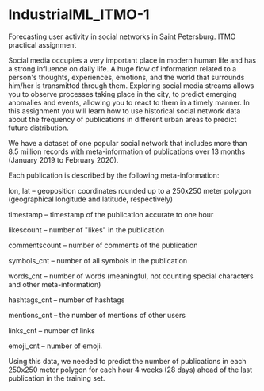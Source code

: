 # IndustrialML_ITMO-1
Forecasting user activity in social networks in Saint Petersburg.
ITMO practical assignment



Social media occupies a very important place in modern human life and has a strong influence on daily life. A huge flow of information related to a person's thoughts, experiences, emotions, and the world that surrounds him/her is transmitted through them. Exploring social media streams allows you to observe processes taking place in the city, to predict emerging anomalies and events, allowing you to react to them in a timely manner. In this assignment you will learn how to use historical social network data about the frequency of publications in different urban areas to predict future distribution. 

We have a dataset of one popular social network that includes more than 8.5 million records with meta-information of publications over 13 months (January 2019 to February 2020). 

Each publication is described by the following meta-information: 

lon, lat – geoposition coordinates rounded up to a 250x250 meter polygon (geographical longitude and latitude, respectively) 

timestamp – timestamp of the publication accurate to one hour 

likescount – number of "likes" in the publication 

commentscount – number of comments of the publication 

symbols_cnt – number of all symbols in the publication 

words_cnt – number of words (meaningful, not counting special characters and other meta-information) 

hashtags_cnt – number of hashtags  

mentions_cnt – the number of mentions of other users 

links_cnt – number of links 

emoji_cnt – number of emoji. 

Using this data, we needed to predict the number of publications in each 250x250 meter polygon for each hour 4 weeks (28 days) ahead of the last publication in the training set. 
